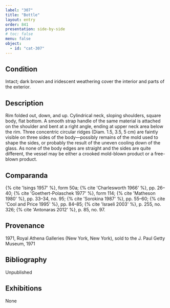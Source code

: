 ```yaml
---
label: "307"
title: "Bottle"
layout: entry
order: 841
presentation: side-by-side
# toc: false
menu: false
object:
  - id: "cat-307"
---
```


## Condition

Intact; dark brown and iridescent weathering cover the interior and parts of the exterior.

## Description

Rim folded out, down, and up. Cylindrical neck, sloping shoulders, square body, flat bottom. A smooth strap handle of the same material is attached on the shoulder and bent at a right angle, ending at upper neck area below the rim. Three concentric circular ridges (Diam. 1.5, 3.5, 5 cm) are faintly visible on three sides of the body—possibly remains of the mold used to shape the sides, or probably the result of the uneven cooling down of the glass. As none of the body edges are straight and the sides are quite different, the vessel may be either a crooked mold-blown product or a free-blown product.

## Comparanda

{% cite 'Isings 1957' %}, form 50a; {% cite 'Charlesworth 1966' %}, pp. 26–40; {% cite 'Goethert-Polaschek 1977' %}, form 114; {% cite 'Matheson 1980' %}, pp. 33–34, no. 95; {% cite 'Sorokina 1987' %}, pp. 55–60; {% cite 'Cool and Price 1995' %}, pp. 84–85; {% cite 'Israeli 2003' %}, p. 255, no. 326; {% cite 'Antonaras 2012' %}, p. 85, no. 97.

## Provenance

1971, Royal Athena Galleries (New York, New York), sold to the J. Paul Getty Museum, 1971

## Bibliography

Unpublished

## Exhibitions

None